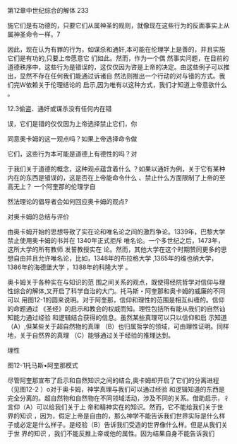 第12章中世纪综合的解体 233

施它们是有功德的，只要它们从属神圣的规则，就像现在这些行为的反面事实上从属神圣命令一样。7

因此，现在认为有罪的行为，如谋杀和通奸,本可能在伦理学上是善的，并且实施它们是有功的,只要上帝愿意它 们如此。然而，作为一个偶 然事实问题，在目前的道德秩序中，这些行为是错误的，这仅仅因为咨是上帝的决定。由这些例子可以推出，显然不存在任何我们能通过诉诸自 然法则推出一个行动的对与错的方式。我们完W依赖关于伦理结论的 启示,因为唯有以这种方式，我们才知道上帝意欲什么 。

12.3偷盗、通奸或谋杀没有任何内在错

误，它们是错的仅仅因为上帝选择禁止它们，你

同意奥卡姆的这一观点吗？如果上帝选择命令做

它们，这些行为本可能是道德上有德性的吗？对

于我们关于道德的概念，这种观点蕴含着什么 ？如果以通奸为例，关于它有某种内在的东西是错误的，这是否在上帝能命令什么 、禁止什么方面限制了上帝的至高无上？ 一个阿奎那的伦理学自

然法理论的倡导者会如何回应奥卡姆的观点?

对奥卡姆的总结与评价

由奥卡姆开始的思想导致了实在论和唯名论之间的激烈争论。1339年，巴黎大学禁止使用奥卡姆的书并在 1340年正式拒斥 唯名论。一个多世纪之后，1473年，这所大学的所有教师 发誓教授实在 论。然而，其他大学在这个时期赞同更多的思想自由并且允许唯名论，比如，1348年的布拉格大学 ,1365年的维也纳大学，1386年的海德堡大学 ，1388年的科隆大学 。

奥卡姆关于各种实在与知识的范 围之间关系的观点，既使得经院哲学对信仰与理性综合的解体,又开启了科学自治的大门。托马斯・阿奎那和奥卡姆的威廉的不同可以 用图12-1的圆来说明。对于阿奎那，信仰和理性的范围是相互纠缠的。信仰的命题通过 《圣经》的启示和教会的权威而知。理性包括所有能从我们的自然讪知能力通过经验 和逻辑结合获得的信息。虽然某些真理可以只以信仰和启 示知道（A）,但某些关于超自然物的真理 （B）也归属哲学的领域，可由理性证明。同样地，关于自然界的真理 （C）能够通过关于经验的推理达到。

理性

图12-1托马斯•阿奎那模式

尽管阿奎那宣布了启示和自然知识之间的结合,奥卡姆却开启了它们的分离进程 （见图12-2 ）o对于奥卡姆，神学真理与我们可以通过经验 和逻辑知道的东西是完全分离的。超自然物和自然物在不同领域活动，涉及不同的关系。借助启示，彳言仰（A）可以给我们关于上 帝和精神实在的知识。然而，它不能给我们关于世 界的知识 ，因为，假定上帝是自由的，那么神学不能告诉我们世界实际是什么样子或必定是什么样子。是经验（B）告诉我们受造的世界像什么样。但是从我们关于世 界的知识 ，我们不能反推上帝或他的属性。因为结果自身不能告诉我们

